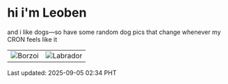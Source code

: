# hi i'm Leoben

and i like dogs—so have some random dog pics that change whenever my CRON feels like it

|  |  |
|--------|----------|
| ![Borzoi](https://random-dog-vercel.vercel.app/api/random-borzoi?v=1757010890) | ![Labrador](https://random-dog-vercel.vercel.app/api/random-labrador?v=1757010890) |

Last updated: 2025-09-05 02:34 PHT
